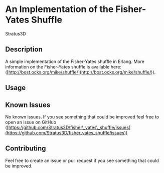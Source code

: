 An Implementation of the Fisher-Yates Shuffle
=============================================

Stratus3D

## Description
A simple implementation of the Fisher-Yates shuffle in Erlang. More information on the Fisher-Yates shuffle is available here: ([http://bost.ocks.org/mike/shuffle/](http://bost.ocks.org/mike/shuffle/)).

## Usage


## Known Issues
No known issues. If you see something that could be improved feel free to open an issue on GitHub ([https://github.com/Stratus3D/fisher\_yates\_shuffle/issues](https://github.com/Stratus3D/fisher_yates_shuffle/issues))

## Contributing
Feel free to create an issue or pull request if you see something that could be improved.
